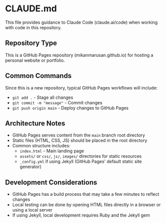 # CLAUDE.md

This file provides guidance to Claude Code (claude.ai/code) when working with code in this repository.

## Repository Type
This is a GitHub Pages repository (mikanmarusan.github.io) for hosting a personal website or portfolio.

## Common Commands
Since this is a new repository, typical GitHub Pages workflows will include:

- `git add .` - Stage all changes
- `git commit -m "message"` - Commit changes
- `git push origin main` - Deploy changes to GitHub Pages

## Architecture Notes
- GitHub Pages serves content from the `main` branch root directory
- Static files (HTML, CSS, JS) should be placed in the root directory
- Common structure includes:
  - `index.html` - Main landing page
  - `assets/` or `css/`, `js/`, `images/` directories for static resources
  - `_config.yml` if using Jekyll (GitHub Pages' default static site generator)

## Development Considerations
- GitHub Pages has a build process that may take a few minutes to reflect changes
- Local testing can be done by opening HTML files directly in a browser or using a local server
- If using Jekyll, local development requires Ruby and the Jekyll gem